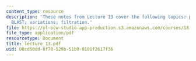```yaml
---
content_type: resource
description: 'These notes from Lecture 13 cover the following topics: pigeonhole principle;
  BLAST; variations; filtration.'
file: https://ol-ocw-studio-app-production.s3.amazonaws.com/courses/18-417-introduction-to-computational-molecular-biology-fall-2004/08cd50dd8f78529b51b90101f2617f36_lecture_13.pdf
file_type: application/pdf
resourcetype: Document
title: lecture_13.pdf
uid: 08cd50dd-8f78-529b-51b9-0101f2617f36
---
```


